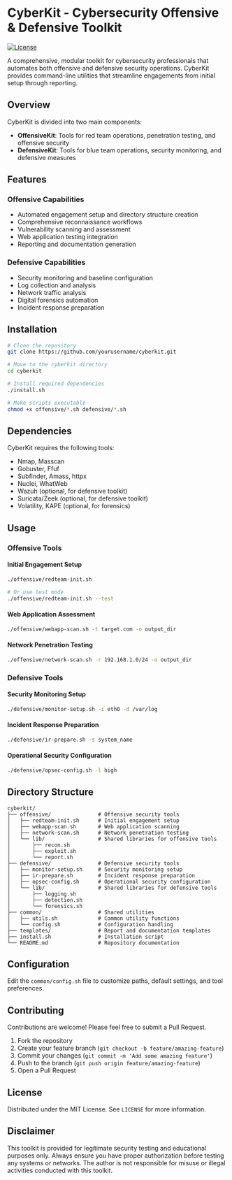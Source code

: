 # CyberKit - Cybersecurity Offensive & Defensive Toolkit

[![License](https://img.shields.io/badge/License-MIT-blue.svg)](LICENSE)

A comprehensive, modular toolkit for cybersecurity professionals that automates both offensive and defensive security operations. CyberKit provides command-line utilities that streamline engagements from initial setup through reporting.

## Overview

CyberKit is divided into two main components:

- **OffensiveKit**: Tools for red team operations, penetration testing, and offensive security
- **DefensiveKit**: Tools for blue team operations, security monitoring, and defensive measures

## Features

### Offensive Capabilities
- Automated engagement setup and directory structure creation
- Comprehensive reconnaissance workflows
- Vulnerability scanning and assessment
- Web application testing integration
- Reporting and documentation generation

### Defensive Capabilities
- Security monitoring and baseline configuration
- Log collection and analysis
- Network traffic analysis
- Digital forensics automation
- Incident response preparation

## Installation

```bash
# Clone the repository
git clone https://github.com/yourusername/cyberkit.git

# Move to the cyberkit directory
cd cyberkit

# Install required dependencies
./install.sh

# Make scripts executable
chmod +x offensive/*.sh defensive/*.sh
```

## Dependencies

CyberKit requires the following tools:
- Nmap, Masscan
- Gobuster, Ffuf
- Subfinder, Amass, httpx
- Nuclei, WhatWeb
- Wazuh (optional, for defensive toolkit)
- Suricata/Zeek (optional, for defensive toolkit)
- Volatility, KAPE (optional, for forensics)

## Usage

### Offensive Tools

#### Initial Engagement Setup
```bash
./offensive/redteam-init.sh

# Or use test mode
./offensive/redteam-init.sh --test
```

#### Web Application Assessment
```bash
./offensive/webapp-scan.sh -t target.com -o output_dir
```

#### Network Penetration Testing
```bash
./offensive/network-scan.sh -r 192.168.1.0/24 -o output_dir
```

### Defensive Tools

#### Security Monitoring Setup
```bash
./defensive/monitor-setup.sh -i eth0 -d /var/log
```

#### Incident Response Preparation
```bash
./defensive/ir-prepare.sh -s system_name
```

#### Operational Security Configuration
```bash
./defensive/opsec-config.sh -l high
```

## Directory Structure

```
cyberkit/
├── offensive/               # Offensive security tools
│   ├── redteam-init.sh      # Initial engagement setup
│   ├── webapp-scan.sh       # Web application scanning
│   ├── network-scan.sh      # Network penetration testing
│   └── lib/                 # Shared libraries for offensive tools
│       ├── recon.sh
│       ├── exploit.sh
│       └── report.sh
├── defensive/               # Defensive security tools
│   ├── monitor-setup.sh     # Security monitoring setup
│   ├── ir-prepare.sh        # Incident response preparation
│   ├── opsec-config.sh      # Operational security configuration
│   └── lib/                 # Shared libraries for defensive tools
│       ├── logging.sh
│       ├── detection.sh
│       └── forensics.sh
├── common/                  # Shared utilities
│   ├── utils.sh             # Common utility functions
│   └── config.sh            # Configuration handling
├── templates/               # Report and documentation templates
├── install.sh               # Installation script
└── README.md                # Repository documentation
```

## Configuration

Edit the `common/config.sh` file to customize paths, default settings, and tool preferences.

## Contributing

Contributions are welcome! Please feel free to submit a Pull Request.

1. Fork the repository
2. Create your feature branch (`git checkout -b feature/amazing-feature`)
3. Commit your changes (`git commit -m 'Add some amazing feature'`)
4. Push to the branch (`git push origin feature/amazing-feature`)
5. Open a Pull Request

## License

Distributed under the MIT License. See `LICENSE` for more information.

## Disclaimer

This toolkit is provided for legitimate security testing and educational purposes only. Always ensure you have proper authorization before testing any systems or networks. The author is not responsible for misuse or illegal activities conducted with this toolkit.
